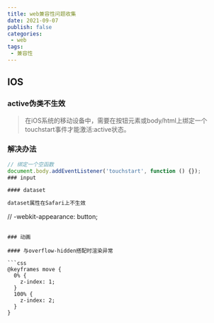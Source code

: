 ```yaml
---
title: web兼容性问题收集
date: 2021-09-07
publish: false
categories:
 - web
tags:
 - 兼容性
---
```


## IOS

### active伪类不生效

 >在iOS系统的移动设备中，需要在按钮元素或body/html上绑定一个touchstart事件才能激活:active状态。

### 解决办法

```js
// 绑定一个空函数
document.body.addEventListener('touchstart', function () {});
### input

#### dataset

dataset属性在Safari上不生效

```
// 
-webkit-appearance: button;
```

### 动画

#### 与overflow-hidden搭配时渲染异常

```css
@keyframes move {
  0% {
    z-index: 1;
  }
  100% {
    z-index: 2;
  }
}
```


